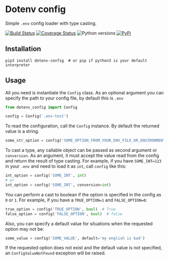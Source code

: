 Dotenv config
===
Simple `.env` config loader with type casting.

[![Build Status](https://travis-ci.org/sivakov512/dotenv-config.svg?branch=master)](https://travis-ci.org/sivakov512/dotenv-config)
[![Coverage Status](https://coveralls.io/repos/github/sivakov512/dotenv-config/badge.svg?branch=master)](https://coveralls.io/github/sivakov512/dotenv-config?branch=master)
![Python versions](https://img.shields.io/badge/python-3.6-blue.svg)
[![PyPi](https://img.shields.io/badge/PyPi-0.1.0-yellow.svg)](https://pypi.python.org/pypi/dotenv-config)

Installation
---

``` shell
pip3 install dotenv-config  # or pip if python3 is your default interpreter
```

Usage
---
All you need is instantiate the `Config` class. As an optional argument you can specify the path to your config file, by default this is `.env`

``` python
from dotenv_config import Config

config = Config('.env-test')
```

To read the configuration, call the `Config` instance. By default the returned value is a string.

``` python
some_str_option = config('SOME_OPTION_FROM_YOUR_ENV_FILE_OR_ENVIRONMENT')  # str
```

To cast a type, any callable object can be passed as second argument or `conversion`.
As an argument, it must accept the value read from the config and return the result of type casting.
For example, if you have `SOME_INT=123` in your `.env` and need to load it as `int`, call `config` like this:

``` python
int_option = config('SOME_INT', int)
# or
int_option = config('SOME_INT', conversion=int)
```

You can perform a cast to boolean if the option is specified in the config as `0` or `1`.
For example, if you have a `TRUE_OPTION=1` and `FALSE_OPTION=0`:

``` python
true_option = config('TRUE_OPTION', bool)  # True
false_option = config('FALSE_OPTION', bool)  # false
```

Also, you can specify a default value for situations when the requested option may not be:

``` python
some_value = config('SOME_VALUE', default='my english is bad')
```

If the requested option does not exist and the default value is not specified, an `ConfigValueNotFound` exception will be raised.

